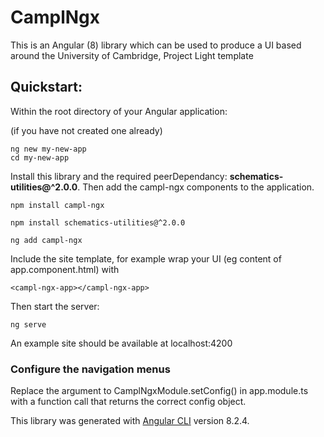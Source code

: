 # CamplNgx

This is an Angular (8) library which can be used to produce a UI based around the University of Cambridge, Project Light template

## Quickstart:

Within the root directory of your Angular application:

(if you have not created one already)

```
ng new my-new-app
cd my-new-app
```

Install this library and the required peerDependancy: **schematics-utilities@^2.0.0**. Then add the campl-ngx components to the application.

```
npm install campl-ngx

npm install schematics-utilities@^2.0.0

ng add campl-ngx
```

Include the site template, for example wrap your UI (eg content of app.component.html) with

```
<campl-ngx-app></campl-ngx-app>
```

Then start the server:

```
ng serve
```

An example site should be available at localhost:4200

### Configure the navigation menus

Replace the argument to CamplNgxModule.setConfig() in app.module.ts with a function call that returns the correct config object.

This library was generated with [Angular CLI](https://github.com/angular/angular-cli) version 8.2.4.
